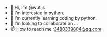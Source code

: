 - 👋 Hi, I’m @wutljs
- 👀 I’m interested in python.
- 🌱 I’m currently learning coding by python.
- 💞️ I’m looking to collaborate on ...
- 📫 How to reach me :3480339804@qq.com

<!---
wutljs/wutljs is a ✨ special ✨ repository because its `README.md` (this file) appears on your GitHub profile.
You can click the Preview link to take a look at your changes.
--->
